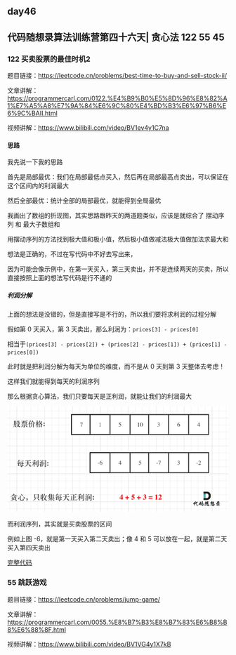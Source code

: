 ## day46

## 代码随想录算法训练营第四十六天| 贪心法 122 55 45

### 122 买卖股票的最佳时机2

题目链接：https://leetcode.cn/problems/best-time-to-buy-and-sell-stock-ii/

文章讲解：https://programmercarl.com/0122.%E4%B9%B0%E5%8D%96%E8%82%A1%E7%A5%A8%E7%9A%84%E6%9C%80%E4%BD%B3%E6%97%B6%E6%9C%BAII.html

视频讲解：https://www.bilibili.com/video/BV1ev4y1C7na

#### 思路
我先说一下我的思路

首先是局部最优：我们在局部最低点买入，然后再在局部最高点卖出，可以保证在这个区间内的利润最大

然后全部最优：统计全部的局部最优，就能得到全局最优

我画出了数组的折现图，其实思路跟昨天的两道题类似，应该是就综合了 摆动序列 和 最大子数组和

用摆动序列的方法找到极大值和极小值，然后极小值做减法极大值做加法求最大和

想法是正确的，不过在写代码中不好去写出来，

因为可能会像示例中，在第一天买入，第三天卖出，并不是连续两天的买卖，所以直接按照上面的想法写代码是行不通的

##### 利润分解
上面的想法是没错的，但是直接写是不行的，所以我们要将求利润的过程分解

假如第 0 天买入，第 3 天卖出，那么利润为：`prices[3] - prices[0]`

相当于`(prices[3] - prices[2]) + (prices[2] - prices[1]) + (prices[1] - prices[0])`

此时就是把利润分解为每天为单位的维度，而不是从 0 天到第 3 天整体去考虑！

这样我们就能得到每天的利润序列

那么根据贪心算法，我们只要每天是正利润，就能让我们的利润最大

![每天的利润序列](day46-1.png)

而利润序列，其实就是买卖股票的区间

例如上图 -6，就是第一天买入第二天卖出；像 4 和 5 可以放在一起，就是第二天买入第四天卖出

[完整代码](https://github.com/hd2yao/leetcode/tree/master/training/day46/0122_best_time_to_buy_and_sell_stock_ii.go)

### 55 跳跃游戏

题目链接：https://leetcode.cn/problems/jump-game/

文章讲解：https://programmercarl.com/0055.%E8%B7%B3%E8%B7%83%E6%B8%B8%E6%88%8F.html

视频讲解：https://www.bilibili.com/video/BV1VG4y1X7kB